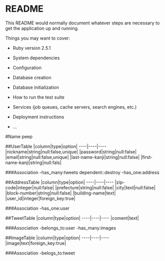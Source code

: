 # README

This README would normally document whatever steps are necessary to get the
application up and running.

Things you may want to cover:

* Ruby version 2.5.1

* System dependencies

* Configuration

* Database creation

* Database initialization

* How to run the test suite

* Services (job queues, cache servers, search engines, etc.)

* Deployment instructions

* ...

#Name peep

##UserTable
|column|type|option|
----|----|----
|nickname|string|null:false,unique|
|password|string|null:false|
|email|string|null:false,unique|
|last-name-kanji|string|null:false|
|first-name-kanji|string|null:fals|

###Association
-has_many:tweets
dependent::destroy -has_one:address


##AddressTable
|column|type|option|
----|----|----
|zip-code|integer|null:false|
|prefecture|string|null:false|
|city|text|null:false|
|block-number|string|null:false|
|building-name|text|
|user_id|integer|foreign_key:true|

###Association
-has_one:user


##TweetTable
|column|type|option|
----|----|----
|coment|text|

###Association
-belongs_to:user
-has_many:images


##ImageTable
|column|type|option|
----|----|----
|image|text|foreign_key:true|

###Association
-belogs_to:tweet